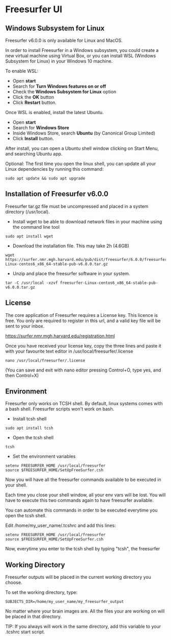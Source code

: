 ﻿# Freesurfer UI

Windows Subsystem for Linux
-----------

Freesurfer v6.0.0 is only available for Linux and MacOS.

In order to install Freesurfer in a Windows subsystem, you could create a new virtual machine using Virtual Box, or you can install WSL (Windows Subsystem for Linux) in your Windows 10 machine.

To enable WSL:

* Open **start**
* Search for **Turn Windows features on or off**
* Check the **Windows Subsystem for Linux** option
* Click the **OK** button
* Click **Restart** button.

Once WSL is enabled, install the latest Ubuntu.

* Open **start**
* Search for **Windows Store**
* Inside Windows Store, search **Ubuntu** (by Canonical Group Limited)
* Click **Install** button.

After install, you can open a Ubuntu shell window clicking on Start Menu, and searching Ubuntu app.

Optional: The first time you open the linux shell, you can update all your Linux dependencies by running this command:

```
sudo apt update && sudo apt upgrade
```

Installation of Freesurfer v6.0.0
-

Freesurfer tar.gz file must be uncompressed and placed in a system directory (/usr/local).

* Install wget to be able to download network files in your machine using the command line tool
```
sudo apt install wget
```

* Download the installation file. This may take 2h (4.6GB)
```
wget https://surfer.nmr.mgh.harvard.edu/pub/dist/freesurfer/6.0.0/freesurfer-Linux-centos6_x86_64-stable-pub-v6.0.0.tar.gz
```

* Unzip and place the freesurfer software in your system.
```
tar -C /usr/local -xzvf freesurfer-Linux-centos6_x86_64-stable-pub-v6.0.0.tar.gz
```



License
-

The core application of Freesurfer requires a License key. This licence is free. You only are required to register in this url, and a valid key file will be sent to your inbox.

https://surfer.nmr.mgh.harvard.edu/registration.html

Once you have received your license key, copy the three lines and paste it with your favourite text editor in /usr/local/freesurfer/.license

```
nano /usr/local/freesurfer/.license
```

(You can save and exit with nano editor pressing Control+O, type yes, and then Control+X)

Environment
-

Freesurfer only works on TCSH shell. By default, linux systems comes with a bash shell. Freesurfer scripts won't work on bash.

* Install tcsh shell

```
sudo apt install tcsh
```

* Open the tcsh shell

```
tcsh
```

* Set the environment variables

```
setenv FREESURFER_HOME /usr/local/freesurfer
source $FREESURFER_HOME/SetUpFreeSurfer.csh
```

Now you will have all the freesurfer commands available to be executed in your shell.

Each time you close your shell window, all your env vars will be lost. You will have to execute this two commands again to have freesurfer available.

You can automate this commands in order to be executed everytime you open the tcsh shell.

Edit /home/my_user_name/.tcshrc and add this lines:

```
setenv FREESURFER_HOME /usr/local/freesurfer
source $FREESURFER_HOME/SetUpFreeSurfer.csh
```

Now, everytime you enter to the tcsh shell by typing "tcsh", the freesurfer 

Working Directory
-

Freesurfer outputs will be placed in the current working directory you choose.

To set the working directory, type:

```
SUBJECTS_DIR=/home/my_user_name/my_freesurfer_output
```

No matter where your brain images are. All the files your are working on will be placed in that directory.

TIP: If you always will work in the same directory, add this variable to your .tcshrc start script.

